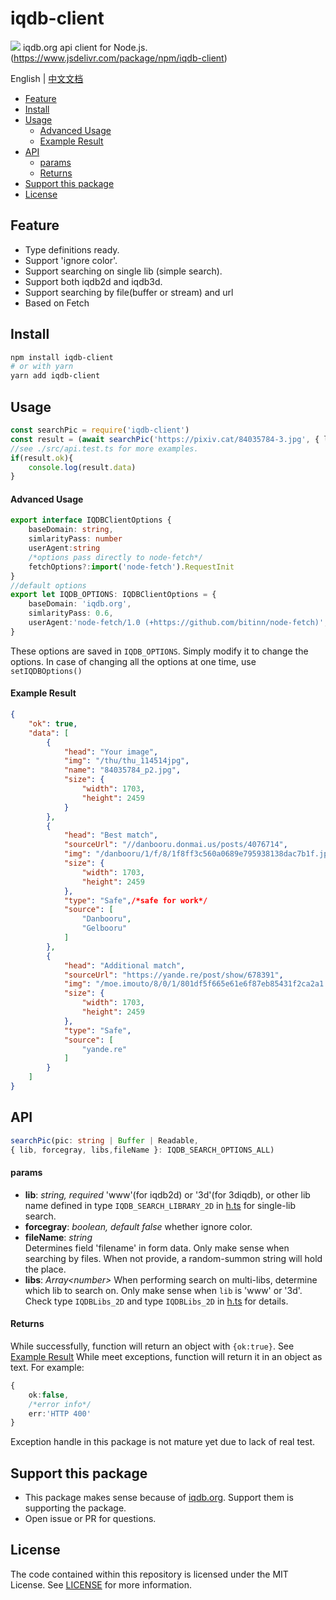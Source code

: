 # iqdb-client
![](https://data.jsdelivr.com/v1/package/npm/iqdb-client/badge)
iqdb.org api client for Node.js.(https://www.jsdelivr.com/package/npm/iqdb-client)

 English | [中文文档](./README.cn.md)
<!-- START doctoc generated TOC please keep comment here to allow auto update -->
<!-- DON'T EDIT THIS SECTION, INSTEAD RE-RUN doctoc TO UPDATE -->

- [Feature](#feature)
- [Install](#install)
- [Usage](#usage)
    - [Advanced Usage](#advanced-usage)
    - [Example Result](#example-result)
- [API](#api)
    - [params](#params)
    - [Returns](#returns)
- [Support this package](#support-this-package)
- [License](#license)

<!-- END doctoc generated TOC please keep comment here to allow auto update -->

## Feature
* Type definitions ready.
* Support 'ignore color'.
* Support searching on single lib (simple search).
* Support both iqdb2d and iqdb3d.
* Support searching by file(buffer or stream) and url
* Based on Fetch
## Install
```bash
npm install iqdb-client
# or with yarn
yarn add iqdb-client
```
## Usage
```ts
const searchPic = require('iqdb-client')
const result = (await searchPic('https://pixiv.cat/84035784-3.jpg', { lib: 'www' }))
//see ./src/api.test.ts for more examples.
if(result.ok){
    console.log(result.data)
}

```
#### Advanced Usage
```ts
export interface IQDBClientOptions {
    baseDomain: string,
    simlarityPass: number
    userAgent:string
    /*options pass directly to node-fetch*/
    fetchOptions?:import('node-fetch').RequestInit
}
//default options
export let IQDB_OPTIONS: IQDBClientOptions = {
    baseDomain: 'iqdb.org',
    simlarityPass: 0.6,
    userAgent:'node-fetch/1.0 (+https://github.com/bitinn/node-fetch)',
}
```
These options are saved in ```IQDB_OPTIONS```. Simply modify it to change the options.
In case of changing all the options at one time, use ```setIQDBOptions()```

#### Example Result
```json
{
    "ok": true,
    "data": [
        {
            "head": "Your image",
            "img": "/thu/thu_114514jpg",
            "name": "84035784_p2.jpg",
            "size": {
                "width": 1703,
                "height": 2459
            }
        },
        {
            "head": "Best match",
            "sourceUrl": "//danbooru.donmai.us/posts/4076714",
            "img": "/danbooru/1/f/8/1f8ff3c560a0689e795938138dac7b1f.jpg",
            "size": {
                "width": 1703,
                "height": 2459
            },
            "type": "Safe",/*safe for work*/
            "source": [
                "Danbooru",
                "Gelbooru"
            ]
        },
        {
            "head": "Additional match",
            "sourceUrl": "https://yande.re/post/show/678391",
            "img": "/moe.imouto/8/0/1/801df5f665e61e6f87eb85431f2ca2a1.jpg",
            "size": {
                "width": 1703,
                "height": 2459
            },
            "type": "Safe",
            "source": [
                "yande.re"
            ]
        }
    ]
}
```
## API
```ts
searchPic(pic: string | Buffer | Readable, 
{ lib, forcegray, libs,fileName }: IQDB_SEARCH_OPTIONS_ALL)
```
#### params
* **lib**: *string, required* 
'www'(for iqdb2d) or '3d'(for 3diqdb), or other lib name defined in type ```IQDB_SEARCH_LIBRARY_2D``` in [h.ts](./src/h.ts) for single-lib search.
* **forcegray**: *boolean, default false* 
whether ignore color.
* **fileName**: *string*  
Determines field 'filename' in form data. Only make sense when searching by files. When not provide, a random-summon string will hold the place.
* **libs**: *Array&lt;number&gt;* 
When performing search on multi-libs, determine which lib to search on. Only make sense when ```lib``` is 'www' or '3d'. Check type ```IQDBLibs_2D``` and type ```IQDBLibs_2D``` in [h.ts](./src/h.ts) for details.
#### Returns
While successfully, function will return an object with ```{ok:true}```. See [Example Result](#example-result)
While meet exceptions, function will return it in an object as text. For example:
```ts
{
    ok:false,
    /*error info*/
    err:'HTTP 400'
}
```
Exception handle in this package is not mature yet due to lack of real test.
## Support this package

* This package makes sense because of [iqdb.org](https://www.iqdb.org/). Support them is supporting the package.
* Open issue or PR for questions.

## License
The code contained within this repository is licensed under the MIT License. See [LICENSE](./LICENSE) for more information.
